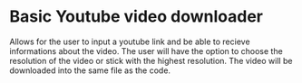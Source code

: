 # Basic Youtube video downloader

Allows for the user to input a youtube link and be able to recieve informations about the video. The user will have the option to choose the resolution of the video or stick with the highest resolution. The video will be downloaded into the same file as the code.
